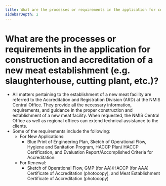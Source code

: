```yaml
---
title: What are the processes or requirements in the application for construction and accreditation of a new meat establishment eg slaughterhouse cutting plant etc?
sidebarDepth: 2
---
```


# What are the processes or requirements in the application for construction and accreditation of a new meat establishment (e.g. slaughterhouse, cutting plant, etc.)?


 - All matters pertaining to the establishment of a new meat facility are referred to the Accreditation and Registration Division (ARD) at the NMIS Central Office. They provide all the necessary information, requirements, and guidance in the proper construction and establishment of a new meat facility. When requested, the NMIS Central Office as well as regional offices can extend technical assistance to the clients.
 - Some of the requirements include the following: 
    - For New Applications:
        - Blue Print of Engineering Plan, Sketch of Operational Flow, Hygiene and Sanitation Program, HACCP Plan/ HACCP Certification, and Evaluation Report/Accomplished Criteria for	Accreditation
    - For Renewal:
        - Sketch of Operational Flow, GMP (for	AA)/HACCP (for AAA)	Certificate	of Accreditation	(photocopy), and Meat Establishment Certificate	of Accreditation	(photocopy)
